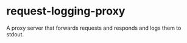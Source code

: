 # request-logging-proxy
A proxy server that forwards requests and responds and logs them to stdout.
